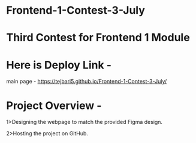 # Frontend-1-Contest-3-July

# Third Contest for Frontend 1 Module

# Here is Deploy Link - 

 main page - https://tejbari5.github.io/Frontend-1-Contest-3-July/


# Project Overview -

1>Designing the webpage to match the provided Figma design.

2>Hosting the project on GitHub.
